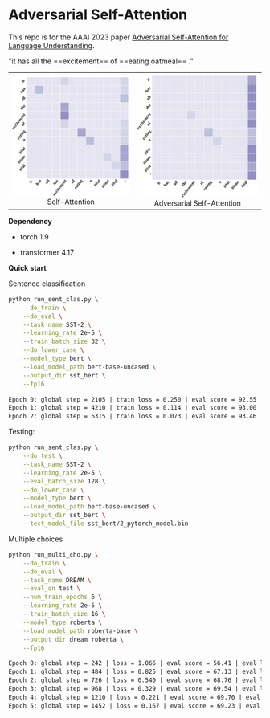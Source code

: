 # Adversarial Self-Attention

This repo is for the AAAI 2023 paper [Adversarial Self-Attention for Language Understanding](https://arxiv.org/abs/2206.12608).



"it has all the ==excitement== of ==eating oatmeal== ."

<table>
  <tr>
    <td><div><center><img src="https://github.com/gingasan/adversarialSA/blob/main/figures/sa_map.png"
                          alt="sa"
                          style="zoom:70%;"/>
      <br>
      Self-Attention
      </center></div></td>
    <td><div><center><img src="https://github.com/gingasan/adversarialSA/blob/main/figures/asa_map.png"
                          alt="asa"
                          style="zoom:70%;"/>
      <br>
      Adversarial Self-Attention
      </center></div></td>
  </tr>
</table>



**Dependency**

* torch 1.9

* transformer 4.17



**Quick start**

Sentence classification

```bash
python run_sent_clas.py \
    --do_train \
    --do_eval \
    --task_name SST-2 \
    --learning_rate 2e-5 \
    --train_batch_size 32 \
    --do_lower_case \
    --model_type bert \
    --load_model_path bert-base-uncased \
    --output_dir sst_bert \
    --fp16
```

```txt
Epoch 0: global step = 2105 | train loss = 0.250 | eval score = 92.55 | eval loss = 0.211
Epoch 1: global step = 4210 | train loss = 0.114 | eval score = 93.00 | eval loss = 0.202
Epoch 2: global step = 6315 | train loss = 0.073 | eval score = 93.46 | eval loss = 0.223
```

Testing:

```bash
python run_sent_clas.py \
    --do_test \
    --task_name SST-2 \
    --learning_rate 2e-5 \
    --eval_batch_size 128 \
    --do_lower_case \
    --model_type bert \
    --load_model_path bert-base-uncased \
    --output_dir sst_bert \
    --test_model_file sst_bert/2_pytorch_model.bin
```



Multiple choices

```bash
python run_multi_cho.py \
    --do_train \
    --do_eval \
    --task_name DREAM \
    --eval_on test \
    --num_train_epochs 6 \
    --learning_rate 2e-5 \
    --train_batch_size 16 \
    --model_type roberta \
    --load_model_path roberta-base \
    --output_dir dream_roberta \
    --fp16
```

```txt
Epoch 0: global step = 242 | loss = 1.066 | eval score = 56.41 | eval loss = 0.908
Epoch 1: global step = 484 | loss = 0.825 | eval score = 67.13 | eval loss = 0.749
Epoch 2: global step = 726 | loss = 0.540 | eval score = 68.76 | eval loss = 0.731
Epoch 3: global step = 968 | loss = 0.329 | eval score = 69.54 | eval loss = 0.867
Epoch 4: global step = 1210 | loss = 0.221 | eval score = 69.70 | eval loss = 0.966
Epoch 5: global step = 1452 | loss = 0.167 | eval score = 69.23 | eval loss = 1.037
```

